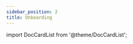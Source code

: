 ```yaml
---
sidebar_position: 2
title: Onboarding
---
```


import DocCardList from '@theme/DocCardList';

<DocCardList />
